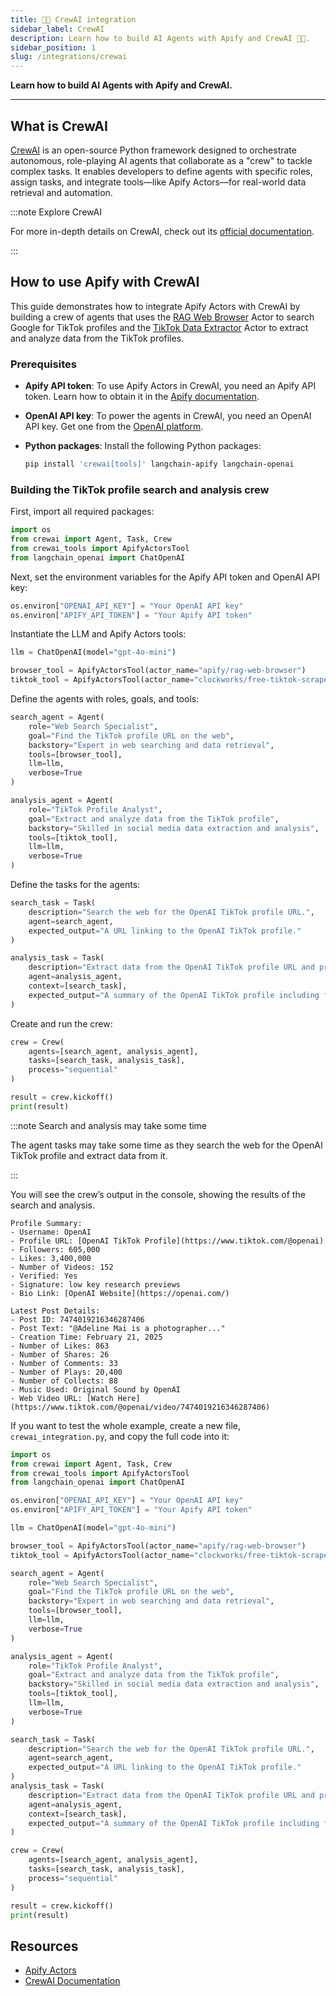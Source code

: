 ```yaml
---
title: 🤖🚀 CrewAI integration
sidebar_label: CrewAI
description: Learn how to build AI Agents with Apify and CrewAI 🤖🚀.
sidebar_position: 1
slug: /integrations/crewai
---
```


**Learn how to build AI Agents with Apify and CrewAI.**

---

## What is CrewAI

[CrewAI](https://www.crewai.com/) is an open-source Python framework designed to orchestrate autonomous, role-playing AI agents that collaborate as a "crew" to tackle complex tasks. It enables developers to define agents with specific roles, assign tasks, and integrate tools—like Apify Actors—for real-world data retrieval and automation.

:::note Explore CrewAI

For more in-depth details on CrewAI, check out its [official documentation](https://docs.crewai.com/).

:::

## How to use Apify with CrewAI

This guide demonstrates how to integrate Apify Actors with CrewAI by building a crew of agents that uses the [RAG Web Browser](https://apify.com/apify/rag-web-browser) Actor to search Google for TikTok profiles and the [TikTok Data Extractor](https://apify.com/clockworks/free-tiktok-scraper) Actor to extract and analyze data from the TikTok profiles.

### Prerequisites

- **Apify API token**: To use Apify Actors in CrewAI, you need an Apify API token. Learn how to obtain it in the [Apify documentation](https://docs.apify.com/platform/integrations/api).
- **OpenAI API key**: To power the agents in CrewAI, you need an OpenAI API key. Get one from the [OpenAI platform](https://platform.openai.com/account/api-keys).
- **Python packages**: Install the following Python packages:

    ```bash
    pip install 'crewai[tools]' langchain-apify langchain-openai
    ```

### Building the TikTok profile search and analysis crew

First, import all required packages:

```python
import os
from crewai import Agent, Task, Crew
from crewai_tools import ApifyActorsTool
from langchain_openai import ChatOpenAI
```

Next, set the environment variables for the Apify API token and OpenAI API key:

```python
os.environ["OPENAI_API_KEY"] = "Your OpenAI API key"
os.environ["APIFY_API_TOKEN"] = "Your Apify API token"
```

Instantiate the LLM and Apify Actors tools:

```python
llm = ChatOpenAI(model="gpt-4o-mini")

browser_tool = ApifyActorsTool(actor_name="apify/rag-web-browser")
tiktok_tool = ApifyActorsTool(actor_name="clockworks/free-tiktok-scraper")
```

Define the agents with roles, goals, and tools:

```python
search_agent = Agent(
    role="Web Search Specialist",
    goal="Find the TikTok profile URL on the web",
    backstory="Expert in web searching and data retrieval",
    tools=[browser_tool],
    llm=llm,
    verbose=True
)

analysis_agent = Agent(
    role="TikTok Profile Analyst",
    goal="Extract and analyze data from the TikTok profile",
    backstory="Skilled in social media data extraction and analysis",
    tools=[tiktok_tool],
    llm=llm,
    verbose=True
)
```

Define the tasks for the agents:

```python
search_task = Task(
    description="Search the web for the OpenAI TikTok profile URL.",
    agent=search_agent,
    expected_output="A URL linking to the OpenAI TikTok profile."
)

analysis_task = Task(
    description="Extract data from the OpenAI TikTok profile URL and provide a profile summary and details about the latest post.",
    agent=analysis_agent,
    context=[search_task],
    expected_output="A summary of the OpenAI TikTok profile including followers and likes, plus details about their most recent post."
)
```

Create and run the crew:

```python
crew = Crew(
    agents=[search_agent, analysis_agent],
    tasks=[search_task, analysis_task],
    process="sequential"
)

result = crew.kickoff()
print(result)
```

:::note Search and analysis may take some time

The agent tasks may take some time as they search the web for the OpenAI TikTok profile and extract data from it.

:::

You will see the crew’s output in the console, showing the results of the search and analysis.

```text
Profile Summary:
- Username: OpenAI
- Profile URL: [OpenAI TikTok Profile](https://www.tiktok.com/@openai)
- Followers: 605,000
- Likes: 3,400,000
- Number of Videos: 152
- Verified: Yes
- Signature: low key research previews
- Bio Link: [OpenAI Website](https://openai.com/)

Latest Post Details:
- Post ID: 7474019216346287406
- Post Text: "@Adeline Mai is a photographer..."
- Creation Time: February 21, 2025
- Number of Likes: 863
- Number of Shares: 26
- Number of Comments: 33
- Number of Plays: 20,400
- Number of Collects: 88
- Music Used: Original Sound by OpenAI
- Web Video URL: [Watch Here](https://www.tiktok.com/@openai/video/7474019216346287406)
```

If you want to test the whole example, create a new file, `crewai_integration.py`, and copy the full code into it:

```python
import os
from crewai import Agent, Task, Crew
from crewai_tools import ApifyActorsTool
from langchain_openai import ChatOpenAI

os.environ["OPENAI_API_KEY"] = "Your OpenAI API key"
os.environ["APIFY_API_TOKEN"] = "Your Apify API token"

llm = ChatOpenAI(model="gpt-4o-mini")

browser_tool = ApifyActorsTool(actor_name="apify/rag-web-browser")
tiktok_tool = ApifyActorsTool(actor_name="clockworks/free-tiktok-scraper")

search_agent = Agent(
    role="Web Search Specialist",
    goal="Find the TikTok profile URL on the web",
    backstory="Expert in web searching and data retrieval",
    tools=[browser_tool],
    llm=llm,
    verbose=True
)

analysis_agent = Agent(
    role="TikTok Profile Analyst",
    goal="Extract and analyze data from the TikTok profile",
    backstory="Skilled in social media data extraction and analysis",
    tools=[tiktok_tool],
    llm=llm,
    verbose=True
)

search_task = Task(
    description="Search the web for the OpenAI TikTok profile URL.",
    agent=search_agent,
    expected_output="A URL linking to the OpenAI TikTok profile."
)
analysis_task = Task(
    description="Extract data from the OpenAI TikTok profile URL and provide a profile summary and details about the latest post.",
    agent=analysis_agent,
    context=[search_task],
    expected_output="A summary of the OpenAI TikTok profile including followers and likes, plus details about their most recent post."
)

crew = Crew(
    agents=[search_agent, analysis_agent],
    tasks=[search_task, analysis_task],
    process="sequential"
)

result = crew.kickoff()
print(result)
```

## Resources

- [Apify Actors](https://docs.apify.com/platform/actors)
- [CrewAI Documentation](https://docs.crewai.com/)
